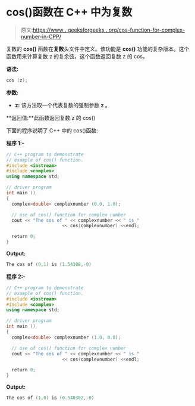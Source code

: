 # cos()函数在 C++ 中为复数

> 原文:[https://www . geeksforgeeks . org/cos-function-for-complex-number-in-CPP/](https://www.geeksforgeeks.org/cos-function-for-complex-number-in-cpp/)

复数的 **cos()** 函数在**复数**头文件中定义。该功能是 **cos()** 功能的复杂版本。这个函数用来计算复数 z 的复余弦，这个函数返回复数 z 的 cos。

**语法:**

```cpp
cos (z);

```

**参数:**

*   **z:** 该方法取一个代表复数的强制参数 **z** 。

**返回值:**此函数返回复数 z 的 cos()

下面的程序说明了 C++ 中的 cos()函数:

**程序 1:-**

```cpp
// C++ program to demonstrate
// example of cos() function.
#include <iostream>
#include <complex>
using namespace std;

// driver program
int main ()
{
  complex<double> complexnumber (0.0, 1.0);

  // use of cos() function for complex number
  cout << "The cos of " << complexnumber << " is "
                     << cos(complexnumber) <<endl;

  return 0;
}
```

**Output:**

```cpp
The cos of (0,1) is (1.54308,-0)

```

**程序 2:-**

```cpp
// C++ program to demonstrate
// example of cos() function.
#include <iostream>
#include <complex>
using namespace std;

// driver program
int main ()
{
  complex<double> complexnumber (1.0, 0.0);

  // use of cos() function for complex number
  cout << "The cos of " << complexnumber << " is "
                     << cos(complexnumber) <<endl;

  return 0;
}
```

**Output:**

```cpp
The cos of (1,0) is (0.540302,-0)

```